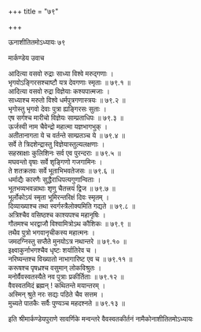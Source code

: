 +++
title = "७९"

+++

ऊनाशीतितमोऽध्यायः ७९  

मार्कण्डेय उवाच  

आदित्या वसवो रुद्राः साध्या विश्वे मरुद्गणाः  ।  
भृगवोऽङ्गिरसश्चाष्टौ यत्र देवगणाः स्मृताः  ॥ ७९.१ ॥  
आदित्या वसवो रुद्रा विज्ञेयाः कश्यपात्मजाः  ।  
साध्याश्च मरुतो विश्वे धर्मपुत्रगणास्त्रयः  ॥ ७९.२ ॥  
भृगोस्तु भृगवो देवाः पुत्रा ह्यङ्गिरसः सुताः  ।  
एष सर्गश्च मारीचो विज्ञेयः साम्प्रताधिपः  ॥ ७९.३ ॥  
ऊर्जस्वी नाम चैवेन्द्रो महात्मा यज्ञभागभुक् ।  
अतीतानागता ये च वर्तन्ते साम्प्रतञ्च ये  ॥ ७९.४ ॥  
सर्वे ते त्रिदशेन्द्रास्तु विज्ञेयास्तुल्यलक्षणाः  ।  
सहस्राक्षाः कुलिशिनः सर्व एव पुरन्दराः  ॥ ७९.५ ॥  
मघवन्तो वृषाः सर्वे शृङ्गिणो गजगामिनः  ।  
ते शतक्रतवः सर्वे भूताभिभवतेजसः  ॥ ७९.६ ॥  
धर्माद्यैः कारणैः सुद्धैराधिपत्यगुणान्विताः  ।  
भूतभव्यभवन्नाथाः शृणु चैतत्त्रयं द्विज  ॥ ७९.७ ॥  
भूर्लोकोऽयं स्मृता भूमिरन्तरिक्षं दिवः स्मृतम्  ।  
दिव्याख्याश्च तथा स्वर्गस्त्रैलोक्यमिति गद्यते  ॥ ७९.८ ॥  
अत्रिश्चैव वसिष्ठश्च काश्यपश्च महानृषिः  ।  
गौतमश्च भरद्वाजौ विश्वामित्रोऽथ कौशिकः  ॥ ७९.९ ॥  
तथैव पुत्रो भगवानृचीकस्य महात्मनः  ।  
जमदग्निस्तु सप्तैते मुनयोऽत्र नथान्तरे  ॥ ७९.१० ॥  
इक्ष्वाकुर्नाभगश्चैव धृष्टः शर्यातिरेव च  ।  
नरिष्यन्तश्च विख्यातो नाभागारिष्ट एव च  ॥ ७९.११ ॥  
करूषश्च पृषध्रश्च वसुमान् लोकविश्रुतः  ।  
मनोर्वैवस्वतस्यैते नव पुत्राः प्रकीर्तिताः  ॥ ७९.१२ ॥  
वैवस्वतमिदं ब्रह्मन् ! कथितन्ते मयान्तरम्  ।  
अस्मिन् श्रुते नरः सद्यः पठिते चैव सत्तम  ।  
मुच्यते पातकैः सर्वैः पुण्यञ्च महदश्नते  ॥ ७९.१३ ॥  

इति श्रीमार्कण्डेयपुराणे सावर्णिके मन्वन्तरे वैवस्वतकीर्तनं नामैकोनाशीतितमोऽध्यायः  

